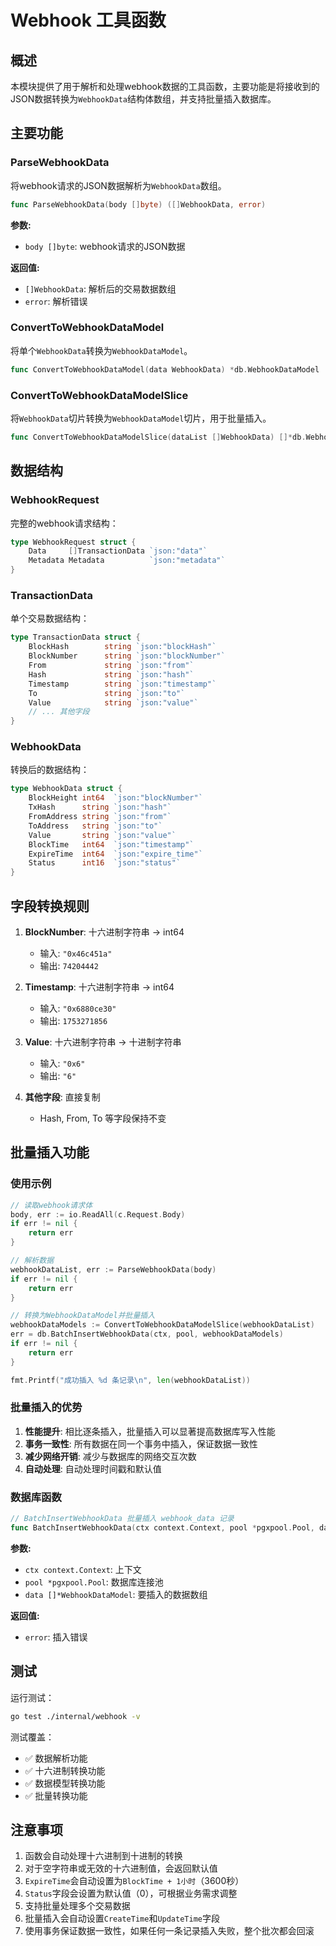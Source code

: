 # Webhook 工具函数

## 概述

本模块提供了用于解析和处理webhook数据的工具函数，主要功能是将接收到的JSON数据转换为`WebhookData`结构体数组，并支持批量插入数据库。

## 主要功能

### ParseWebhookData

将webhook请求的JSON数据解析为`WebhookData`数组。

```go
func ParseWebhookData(body []byte) ([]WebhookData, error)
```

**参数:**
- `body []byte`: webhook请求的JSON数据

**返回值:**
- `[]WebhookData`: 解析后的交易数据数组
- `error`: 解析错误

### ConvertToWebhookDataModel

将单个`WebhookData`转换为`WebhookDataModel`。

```go
func ConvertToWebhookDataModel(data WebhookData) *db.WebhookDataModel
```

### ConvertToWebhookDataModelSlice

将`WebhookData`切片转换为`WebhookDataModel`切片，用于批量插入。

```go
func ConvertToWebhookDataModelSlice(dataList []WebhookData) []*db.WebhookDataModel
```

## 数据结构

### WebhookRequest
完整的webhook请求结构：
```go
type WebhookRequest struct {
    Data     []TransactionData `json:"data"`
    Metadata Metadata          `json:"metadata"`
}
```

### TransactionData
单个交易数据结构：
```go
type TransactionData struct {
    BlockHash        string `json:"blockHash"`
    BlockNumber      string `json:"blockNumber"`
    From             string `json:"from"`
    Hash             string `json:"hash"`
    Timestamp        string `json:"timestamp"`
    To               string `json:"to"`
    Value            string `json:"value"`
    // ... 其他字段
}
```

### WebhookData
转换后的数据结构：
```go
type WebhookData struct {
    BlockHeight int64  `json:"blockNumber"`
    TxHash      string `json:"hash"`
    FromAddress string `json:"from"`
    ToAddress   string `json:"to"`
    Value       string `json:"value"`
    BlockTime   int64  `json:"timestamp"`
    ExpireTime  int64  `json:"expire_time"`
    Status      int16  `json:"status"`
}
```

## 字段转换规则

1. **BlockNumber**: 十六进制字符串 → int64
   - 输入: `"0x46c451a"`
   - 输出: `74204442`

2. **Timestamp**: 十六进制字符串 → int64
   - 输入: `"0x6880ce30"`
   - 输出: `1753271856`

3. **Value**: 十六进制字符串 → 十进制字符串
   - 输入: `"0x6"`
   - 输出: `"6"`

4. **其他字段**: 直接复制
   - Hash, From, To 等字段保持不变

## 批量插入功能

### 使用示例

```go
// 读取webhook请求体
body, err := io.ReadAll(c.Request.Body)
if err != nil {
    return err
}

// 解析数据
webhookDataList, err := ParseWebhookData(body)
if err != nil {
    return err
}

// 转换为WebhookDataModel并批量插入
webhookDataModels := ConvertToWebhookDataModelSlice(webhookDataList)
err = db.BatchInsertWebhookData(ctx, pool, webhookDataModels)
if err != nil {
    return err
}

fmt.Printf("成功插入 %d 条记录\n", len(webhookDataList))
```

### 批量插入的优势

1. **性能提升**: 相比逐条插入，批量插入可以显著提高数据库写入性能
2. **事务一致性**: 所有数据在同一个事务中插入，保证数据一致性
3. **减少网络开销**: 减少与数据库的网络交互次数
4. **自动处理**: 自动处理时间戳和默认值

### 数据库函数

```go
// BatchInsertWebhookData 批量插入 webhook_data 记录
func BatchInsertWebhookData(ctx context.Context, pool *pgxpool.Pool, data []*WebhookDataModel) error
```

**参数:**
- `ctx context.Context`: 上下文
- `pool *pgxpool.Pool`: 数据库连接池
- `data []*WebhookDataModel`: 要插入的数据数组

**返回值:**
- `error`: 插入错误

## 测试

运行测试：
```bash
go test ./internal/webhook -v
```

测试覆盖：
- ✅ 数据解析功能
- ✅ 十六进制转换功能
- ✅ 数据模型转换功能
- ✅ 批量转换功能

## 注意事项

1. 函数会自动处理十六进制到十进制的转换
2. 对于空字符串或无效的十六进制值，会返回默认值
3. `ExpireTime`会自动设置为`BlockTime + 1小时`（3600秒）
4. `Status`字段会设置为默认值（0），可根据业务需求调整
5. 支持批量处理多个交易数据
6. 批量插入会自动设置`CreateTime`和`UpdateTime`字段
7. 使用事务保证数据一致性，如果任何一条记录插入失败，整个批次都会回滚 